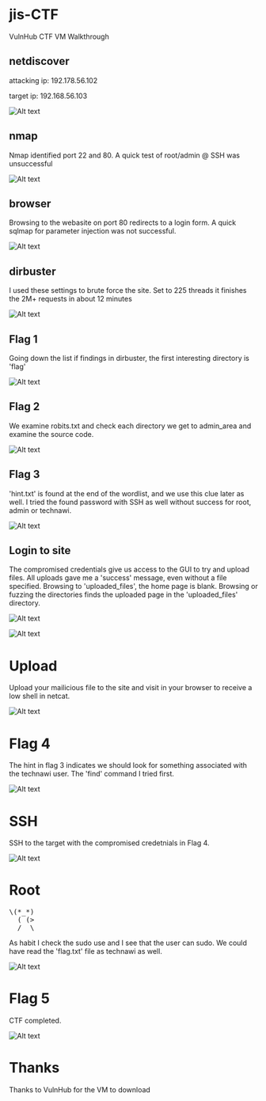 # jis-CTF
VulnHub CTF VM Walkthrough


## netdiscover
attacking ip: 192.178.56.102

target ip: 192.168.56.103

![Alt text](./netdiscover.png?raw=true)


## nmap

Nmap identified port 22 and 80. A quick test of root/admin @ SSH was unsuccessful

![Alt text](./nmap.png?raw=true)


## browser

Browsing to the webasite on port 80 redirects to a login form. A quick sqlmap for parameter injection was not successful.

![Alt text](./login_form.png?raw=true)


## dirbuster

I used these settings to brute force the site. Set to 225 threads it finishes the 2M+ requests in about 12 minutes

![Alt text](./dirbuster_settings.png?raw=true)


## Flag 1

Going down the list if findings in dirbuster, the first interesting directory is 'flag'

![Alt text](./flag_1.png?raw=true)


## Flag 2

We examine robits.txt and check each directory we get to admin_area and examine the source code.

![Alt text](./flag_2.png?raw=true)


## Flag 3

'hint.txt' is found at the end of the wordlist, and we use this clue later as well. I tried the found password with SSH as well without success for root, admin or technawi.

![Alt text](./flag_3.png?raw=true)


## Login to site

The compromised credentials give us access to the GUI to try and upload files. All uploads gave me a 'success' message, even without a file specified. Browsing to 'uploaded_files', the home page is blank. Browsing or fuzzing the directories finds the uploaded page in the 'uploaded_files' directory.

![Alt text](./gui_login.png?raw=true)

![Alt text](./upload_path.png?raw=true)


# Upload

Upload your mailicious file to the site and visit in your browser to receive a low shell in netcat.

![Alt text](./low_shell.png?raw=true)


# Flag 4

The hint in flag 3 indicates we should look for something associated with the technawi user. The 'find' command I tried first.

![Alt text](./flag_4.png?raw=true)


# SSH

SSH to the target with the compromised credetnials in Flag 4.

![Alt text](./ssh.png?raw=true)


# Root

<pre>
\(*_*)
  ( (>
  /  \
</pre>

As habit I check the sudo use and I see that the user can sudo. We could have read the 'flag.txt' file as technawi as well.

![Alt text](./root_shell.png?raw=true)


# Flag 5

CTF completed.

![Alt text](./flag_5.png?raw=true)


# Thanks

Thanks to VulnHub for the VM to download
